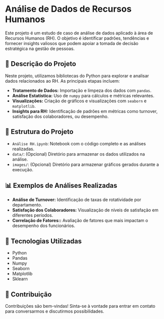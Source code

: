# Análise de Dados de Recursos Humanos

Este projeto é um estudo de caso de análise de dados aplicado à área de Recursos Humanos (RH). O objetivo é identificar padrões, tendências e fornecer insights valiosos que podem apoiar a tomada de decisão estratégica na gestão de pessoas.

## 📑 Descrição do Projeto

Neste projeto, utilizamos bibliotecas do Python para explorar e analisar dados relacionados ao RH. As principais etapas incluem:

- **Tratamento de Dados:** Importação e limpeza dos dados com `pandas`.
- **Análise Estatística:** Uso de `numpy` para cálculos e métricas relevantes.
- **Visualizações:** Criação de gráficos e visualizações com `seaborn` e `matplotlib`.
- **Insights para RH:** Identificação de padrões em métricas como turnover, satisfação dos colaboradores, ou desempenho.

## 📂 Estrutura do Projeto

- `Análise RH.ipynb`: Notebook com o código completo e as análises realizadas.
- `data/`: (Opcional) Diretório para armazenar os dados utilizados na análise.
- `images/`: (Opcional) Diretório para armazenar gráficos gerados durante a execução.

## 📊 Exemplos de Análises Realizadas

- **Análise de Turnover:** Identificação de taxas de rotatividade por departamento.
- **Satisfação dos Colaboradores:** Visualização de níveis de satisfação em diferentes períodos.
- **Correlação de Fatores::** Avaliação de fatores que mais impactam o desempenho dos funcionários.

## 🔧 Tecnologias Utilizadas

- Python
- Pandas
- Numpy
- Seaborn
- Matplotlib
- Sklearn

## 🤝 Contribuição
Contribuições são bem-vindas! Sinta-se à vontade para entrar em contato para conversarmos e discutirmos possibilidades.
